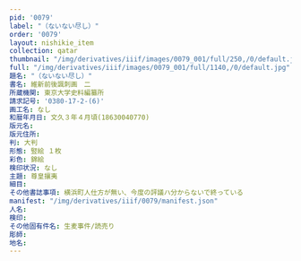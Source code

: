 ```yaml
---
pid: '0079'
label: "（ないない尽し）"
order: '0079'
layout: nishikie_item
collection: qatar
thumbnail: "/img/derivatives/iiif/images/0079_001/full/250,/0/default.jpg"
full: "/img/derivatives/iiif/images/0079_001/full/1140,/0/default.jpg"
題名: "（ないない尽し）"
書名: 維新前後諷刺画　二
所蔵機関: 東京大学史料編纂所
請求記号: '0380-17-2-(6)'
画工名: なし
和暦年月日: 文久３年４月頃(18630040770)
版元名: 
版元住所: 
判: 大判
形態: 竪絵 １枚
彩色: 錦絵
検印状況: なし
主題: 尊皇攘夷
細目: 
その他書誌事項: 横浜町人仕方が無い、今度の評議ハ分からないで終っている
manifest: "/img/derivatives/iiif/0079/manifest.json"
人名: 
検印: 
その他固有件名: 生麦事件/読売り
彫師: 
地名: 
---
```

